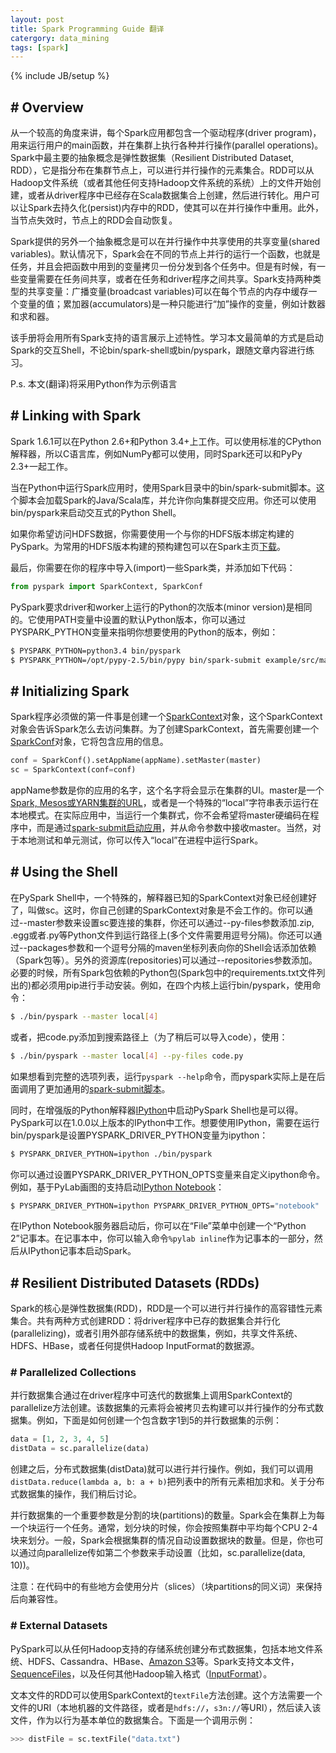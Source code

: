 ```yaml
---
layout: post
title: Spark Programming Guide 翻译
catergory: data_mining
tags: [spark]
---
```

{% include JB/setup %}

## # Overview
从一个较高的角度来讲，每个Spark应用都包含一个驱动程序(driver program)，用来运行用户的main函数，并在集群上执行各种并行操作(parallel operations)。Spark中最主要的抽象概念是弹性数据集（Resilient Distributed Dataset, RDD），它是指分布在集群节点上，可以进行并行操作的元素集合。RDD可以从Hadoop文件系统（或者其他任何支持Hadoop文件系统的系统）上的文件开始创建，或者从driver程序中已经存在Scala数据集合上创建，然后进行转化。用户可以让Spark去持久化(persist)内存中的RDD，使其可以在并行操作中重用。此外，当节点失效时，节点上的RDD会自动恢复。

Spark提供的另外一个抽象概念是可以在并行操作中共享使用的共享变量(shared variables)。默认情况下，Spark会在不同的节点上并行的运行一个函数，也就是任务，并且会把函数中用到的变量拷贝一份分发到各个任务中。但是有时候，有一些变量需要在任务间共享，或者在任务和driver程序之间共享。Spark支持两种类型的共享变量：广播变量(broadcast variables)可以在每个节点的内存中缓存一个变量的值；累加器(accumulators)是一种只能进行“加”操作的变量，例如计数器和求和器。

该手册将会用所有Spark支持的语言展示上述特性。学习本文最简单的方式是启动Spark的交互Shell，不论bin/spark-shell或bin/pyspark，跟随文章内容进行练习。

P.s. 本文(翻译)将采用Python作为示例语言

## # Linking with Spark
Spark 1.6.1可以在Python 2.6+和Python 3.4+上工作。可以使用标准的CPython解释器，所以C语言库，例如NumPy都可以使用，同时Spark还可以和PyPy 2.3+一起工作。

当在Python中运行Spark应用时，使用Spark目录中的bin/spark-submit脚本。这个脚本会加载Spark的Java/Scala库，并允许你向集群提交应用。你还可以使用bin/pyspark来启动交互式的Python Shell。

如果你希望访问HDFS数据，你需要使用一个与你的HDFS版本绑定构建的PySpark。为常用的HDFS版本构建的预构建包可以在Spark主页[下载](http://spark.apache.org/downloads.html)。

最后，你需要在你的程序中导入(import)一些Spark类，并添加如下代码：

```py
from pyspark import SparkContext, SparkConf
```

PySpark要求driver和worker上运行的Python的次版本(minor version)是相同的。它使用PATH变量中设置的默认Python版本，你可以通过PYSPARK_PYTHON变量来指明你想要使用的Python的版本，例如：

```sh
$ PYSPARK_PYTHON=python3.4 bin/pyspark
$ PYSPARK_PYTHON=/opt/pypy-2.5/bin/pypy bin/spark-submit example/src/main/python/pi.py
```

## # Initializing Spark
Spark程序必须做的第一件事是创建一个[SparkContext](http://spark.apache.org/docs/latest/api/scala/index.html#org.apache.spark.SparkContext)对象，这个SparkContext对象会告诉Spark怎么去访问集群。为了创建SparkContext，首先需要创建一个[SparkConf](http://spark.apache.org/docs/latest/api/scala/index.html#org.apache.spark.SparkConf)对象，它将包含应用的信息。

```py
conf = SparkConf().setAppName(appName).setMaster(master)
sc = SparkContext(conf=conf)
```

appName参数是你的应用的名字，这个名字将会显示在集群的UI。master是一个[Spark, Mesos或YARN集群的URL](http://spark.apache.org/docs/latest/submitting-applications.html#master-urls)，或者是一个特殊的“local”字符串表示运行在本地模式。在实际应用中，当运行一个集群式，你不会希望将master硬编码在程序中，而是通过[spark-submit启动应用](http://spark.apache.org/docs/latest/submitting-applications.html)，并从命令参数中接收master。当然，对于本地测试和单元测试，你可以传入“local”在进程中运行Spark。

## # Using the Shell
在PySpark Shell中，一个特殊的，解释器已知的SparkContext对象已经创建好了，叫做sc。这时，你自己创建的SparkContext对象是不会工作的。你可以通过--master参数来设置sc要连接的集群，你还可以通过--py-files参数添加.zip, .egg或者.py等Python文件到运行路径上(多个文件需要用逗号分隔)。你还可以通过--packages参数和一个逗号分隔的maven坐标列表向你的Shell会话添加依赖（Spark包等）。另外的资源库(repositories)可以通过--repositories参数添加。必要的时候，所有Spark包依赖的Python包(Spark包中的requirements.txt文件列出的)都必须用pip进行手动安装。例如，在四个内核上运行bin/pyspark，使用命令：

```sh
$ ./bin/pyspark --master local[4]
```

或者，把code.py添加到搜索路径上（为了稍后可以导入code），使用：

```sh
$ ./bin/pyspark --master local[4] --py-files code.py
```

如果想看到完整的选项列表，运行`pyspark --help`命令，而pyspark实际上是在后面调用了更加通用的[spark-submit脚本](http://spark.apache.org/docs/latest/submitting-applications.html)。

同时，在增强版的Python解释器[IPython](http://ipython.org/)中启动PySpark Shell也是可以得。PySpark可以在1.0.0以上版本的IPython中工作。想要使用IPython，需要在运行bin/pyspark是设置PYSPARK_DRIVER_PYTHON变量为ipython：

```sh
$ PYSPARK_DRIVER_PYTHON=ipython ./bin/pyspark
```

你可以通过设置PYSPARK_DRIVER_PYTHON_OPTS变量来自定义ipython命令。例如，基于PyLab画图的支持启动[IPython Notebook](http://ipython.org/notebook.html)：

```sh
$ PYSPARK_DRIVER_PYTHON=ipython PYSPARK_DRIVER_PYTHON_OPTS="notebook" ./bin/pyspark
```

在IPython Notebook服务器启动后，你可以在“File”菜单中创建一个“Python 2”记事本。在记事本中，你可以输入命令`%pylab inline`作为记事本的一部分，然后从IPython记事本启动Spark。

## # Resilient Distributed Datasets (RDDs)
Spark的核心是弹性数据集(RDD)，RDD是一个可以进行并行操作的高容错性元素集合。共有两种方式创建RDD：将driver程序中已存的数据集合并行化(parallelizing)，或者引用外部存储系统中的数据集，例如，共享文件系统、HDFS、HBase，或者任何提供Hadoop InputFormat的数据源。

### # Parallelized Collections
并行数据集合通过在driver程序中可迭代的数据集上调用SparkContext的parallelize方法创建。该数据集的元素将会被拷贝去构建可以并行操作的分布式数据集。例如，下面是如何创建一个包含数字1到5的并行数据集的示例：

```py
data = [1, 2, 3, 4, 5]
distData = sc.parallelize(data)
```

创建之后，分布式数据集(distData)就可以进行并行操作。例如，我们可以调用`distData.reduce(lambda a, b: a + b)`把列表中的所有元素相加求和。关于分布式数据集的操作，我们稍后讨论。

并行数据集的一个重要参数是分割的块(partitions)的数量。Spark会在集群上为每一个块运行一个任务。通常，划分块的时候，你会按照集群中平均每个CPU 2-4块来划分。一般，Spark会根据集群的情况自动设置数据块的数量。但是，你也可以通过向parallelize传如第二个参数来手动设置（比如，sc.parallelize(data, 10))。

注意：在代码中的有些地方会使用分片（slices）（块partitions的同义词）来保持后向兼容性。

### # External Datasets
PySpark可以从任何Hadoop支持的存储系统创建分布式数据集，包括本地文件系统、HDFS、Cassandra、HBase、[Amazon S3](http://wiki.apache.org/hadoop/AmazonS3)等。Spark支持文本文件，[SequenceFiles](http://hadoop.apache.org/docs/current/api/org/apache/hadoop/mapred/SequenceFileInputFormat.html)，以及任何其他Hadoop输入格式（[InputFormat](http://hadoop.apache.org/docs/stable/api/org/apache/hadoop/mapred/InputFormat.html)）。

文本文件的RDD可以使用SparkContext的`textFile`方法创建。这个方法需要一个文件的URI（本地机器的文件路径，或者是`hdfs://`，`s3n://`等URI），然后读入该文件，作为以行为基本单位的数据集合。下面是一个调用示例：

```py
>>> distFile = sc.textFile("data.txt")
```
